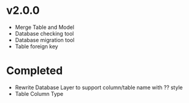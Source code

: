 # v2.0.0

- Merge Table and Model
- Database checking tool
- Database migration tool
- Table foreign key

# Completed

- Rewrite Database Layer to support column/table name with ?? style
- Table Column Type
